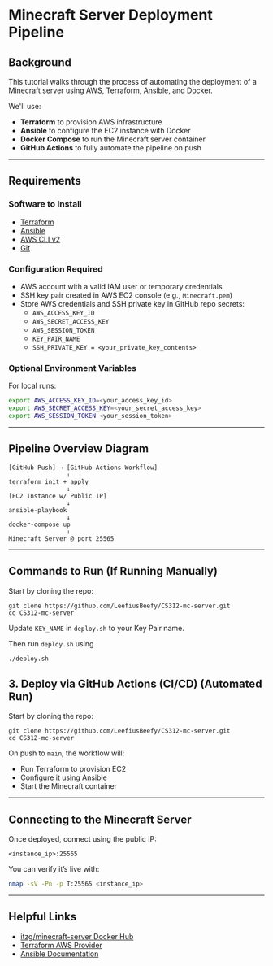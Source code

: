 # Minecraft Server Deployment Pipeline

## Background
This tutorial walks through the process of automating the deployment of a Minecraft server using AWS, Terraform, Ansible, and Docker.

We'll use:
- **Terraform** to provision AWS infrastructure
- **Ansible** to configure the EC2 instance with Docker
- **Docker Compose** to run the Minecraft server container
- **GitHub Actions** to fully automate the pipeline on push

---

## Requirements

### Software to Install
- [Terraform](https://developer.hashicorp.com/terraform/downloads)
- [Ansible](https://docs.ansible.com/ansible/latest/installation_guide/intro_installation.html)
- [AWS CLI v2](https://docs.aws.amazon.com/cli/latest/userguide/install-cliv2.html)
- [Git](https://git-scm.com/book/en/v2/Getting-Started-Installing-Git)

### Configuration Required
- AWS account with a valid IAM user or temporary credentials
- SSH key pair created in AWS EC2 console (e.g., `Minecraft.pem`)
- Store AWS credentials and SSH private key in GitHub repo secrets:
  - `AWS_ACCESS_KEY_ID`
  - `AWS_SECRET_ACCESS_KEY`
  - `AWS_SESSION_TOKEN`
  - `KEY_PAIR_NAME`
  - `SSH_PRIVATE_KEY = <your_private_key_contents>`

### Optional Environment Variables
For local runs:
```bash
export AWS_ACCESS_KEY_ID=<your_access_key_id>
export AWS_SECRET_ACCESS_KEY=<your_secret_access_key>
export AWS_SESSION_TOKEN <your_session_token>
```

---

## Pipeline Overview Diagram

```text
[GitHub Push] → [GitHub Actions Workflow]
                ↓
terraform init + apply
                ↓
[EC2 Instance w/ Public IP]
                ↓
ansible-playbook
                ↓
docker-compose up
                ↓
Minecraft Server @ port 25565
```

---

## Commands to Run (If Running Manually)
Start by cloning the repo:
```git
git clone https://github.com/LeefiusBeefy/CS312-mc-server.git
cd CS312-mc-server
```
Update `KEY_NAME` in `deploy.sh` to your Key Pair name.

Then run `deploy.sh` using
```bash
./deploy.sh
```
## 3. Deploy via GitHub Actions (CI/CD) (Automated Run)
Start by cloning the repo:
```git
git clone https://github.com/LeefiusBeefy/CS312-mc-server.git
cd CS312-mc-server
```
On push to `main`, the workflow will:
- Run Terraform to provision EC2
- Configure it using Ansible
- Start the Minecraft container

---

## Connecting to the Minecraft Server
Once deployed, connect using the public IP:
```
<instance_ip>:25565
```
You can verify it’s live with:
```bash
nmap -sV -Pn -p T:25565 <instance_ip>
```

---

## Helpful Links
- [itzg/minecraft-server Docker Hub](https://hub.docker.com/r/itzg/minecraft-server)
- [Terraform AWS Provider](https://registry.terraform.io/providers/hashicorp/aws/latest/docs)
- [Ansible Documentation](https://docs.ansible.com/ansible/latest/index.html)